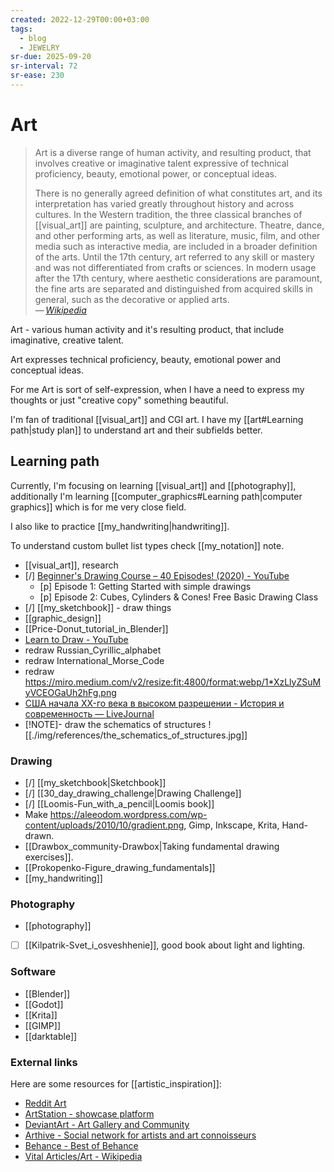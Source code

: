 ```yaml
---
created: 2022-12-29T00:00+03:00
tags:
  - blog
  - JEWELRY
sr-due: 2025-09-20
sr-interval: 72
sr-ease: 230
---
```


# Art

> Art is a diverse range of human activity, and resulting product, that involves creative or imaginative talent expressive of technical proficiency, beauty, emotional power, or conceptual ideas.
>
> There is no generally agreed definition of what constitutes art, and its interpretation has varied greatly throughout history and across cultures. In the Western tradition, the three classical branches of [[visual_art]] are painting, sculpture, and architecture. Theatre, dance, and other performing arts, as well as literature, music, film, and other media such as interactive media, are included in a broader definition of the arts. Until the 17th century, art referred to any skill or mastery and was not differentiated from crafts or sciences. In modern usage after the 17th century, where aesthetic considerations are paramount, the fine arts are separated and distinguished from acquired skills in general, such as the decorative or applied arts.\
> — <cite>[Wikipedia](https://en.wikipedia.org/wiki/Art)</cite>

Art - various human activity and it's resulting product, that include imaginative, creative talent.

Art expresses technical proficiency, beauty, emotional power and conceptual ideas.

For me Art is sort of self-expression, when I have a need to express my thoughts or just "creative copy" something beautiful.

I'm fan of traditional [[visual_art]] and CGI art. I have my [[art#Learning path|study plan]] to understand art and their subfields better.

## Learning path

Currently, I'm focusing on learning [[visual_art]] and [[photography]], additionally I'm learning [[computer_graphics#Learning path|computer graphics]] which is for me very close field.

I also like to practice [[my_handwriting|handwriting]].

To understand custom bullet list types check [[my_notation]] note.

- [[visual_art]], research
- [/] [Beginner's Drawing Course – 40 Episodes! (2020) - YouTube](https://www.youtube.com/playlist?list=PLdIDMj3VSgBfRYygdixt6Msj2c5K8Kmfg)
  - [p] Episode 1: Getting Started with simple drawings
  - [p] Episode 2: Cubes, Cylinders & Cones! Free Basic Drawing Class
- [/] [[my_sketchbook]] - draw things
- [[graphic_design]]
- [[Price-Donut_tutorial_in_Blender]]
- [Learn to Draw - YouTube](https://www.youtube.com/playlist?list=PL1HIh25sbqZnkA1T09UtVHoyjYaMJuK0a)
- redraw Russian_Cyrillic_alphabet
- redraw International_Morse_Code
- redraw https://miro.medium.com/v2/resize:fit:4800/format:webp/1*XzLlyZSuMyVCEOGaUh2hFg.png
- [США начала XX-го века в высоком разрешении - История и современность — LiveJournal](https://visualhistory.livejournal.com/456619.html)
- [!NOTE]- draw the schematics of structures ![[./img/references/the_schematics_of_structures.jpg]]

### Drawing

- [/] [[my_sketchbook|Sketchbook]]
- [/] [[30_day_drawing_challenge|Drawing Challenge]]
- [/] [[Loomis-Fun_with_a_pencil|Loomis book]]
- Make https://aleeodom.wordpress.com/wp-content/uploads/2010/10/gradient.png, Gimp, Inkscape, Krita, Hand-drawn.
- [[Drawbox_community-Drawbox|Taking fundamental drawing exercises]].
- [[Prokopenko-Figure_drawing_fundamentals]]
- [[my_handwriting]]

### Photography

- [[photography]]
- [ ] [[Kilpatrik-Svet_i_osveshhenie]], good book about light and lighting.

### Software

- [[Blender]]
- [[Godot]]
- [[Krita]]
- [[GIMP]]
- [[darktable]]

### External links

Here are some resources for [[artistic_inspiration]]:

- [Reddit Art](https://www.reddit.com/r/Art/)
- [ArtStation - showcase platform](https://www.artstation.com/)
- [DeviantArt - Art Gallery and Community](https://www.deviantart.com/)
- [Arthive - Social network for artists and art connoisseurs](https://arthive.com/)
- [Behance - Best of Behance](https://www.behance.net/)
- [Vital Articles/Art - Wikipedia](https://en.wikipedia.org/wiki/Wikipedia:Vital_articles/Level/4/Arts)
